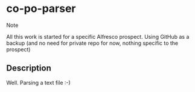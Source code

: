 # co-po-parser

> [!NOTE]
> All this work is started for a specific Alfresco prospect. Using GitHub as a backup (and no need for private repo for now, nothing specific to the prospect)


## Description

Well. Parsing a text file :-)
